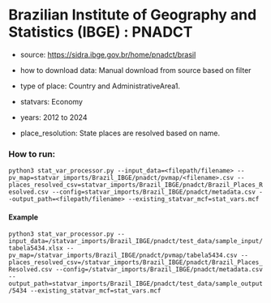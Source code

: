 # Brazilian Institute of Geography and Statistics (IBGE) : PNADCT


- source: https://sidra.ibge.gov.br/home/pnadct/brasil 

- how to download data: Manual download from source based on filter 

- type of place: Country and AdministrativeArea1.

- statvars: Economy

- years: 2012 to 2024

- place_resolution: State places are resolved based on name.

### How to run:

`python3 stat_var_processor.py --input_data=<filepath/filename> --pv_map=statvar_imports/Brazil_IBGE/pnadct/pvmap/<filename>.csv --places_resolved_csv=statvar_imports/Brazil_IBGE/pnadct/Brazil_Places_Resolved.csv --config=statvar_imports/Brazil_IBGE/pnadct/metadata.csv --output_path=<filepath/filename> --existing_statvar_mcf=stat_vars.mcf`

#### Example
`python3 stat_var_processor.py --input_data=/statvar_imports/Brazil_IBGE/pnadct/test_data/sample_input/tabela5434.xlsx --pv_map=/statvar_imports/Brazil_IBGE/pnadct/pvmap/tabela5434.csv --places_resolved_csv=/statvar_imports/Brazil_IBGE/pnadct/Brazil_Places_Resolved.csv --config=/statvar_imports/Brazil_IBGE/pnadct/metadata.csv --output_path=statvar_imports/Brazil_IBGE/pnadct/test_data/sample_output/5434 --existing_statvar_mcf=stat_vars.mcf`

